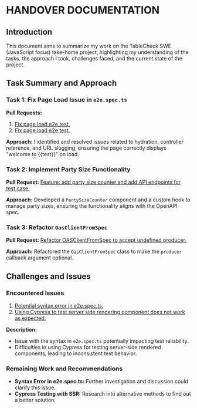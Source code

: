 # HANDOVER DOCUMENTATION

## Introduction
This document aims to summarize my work on the TableCheck SWE (JavaScript focus) take-home project, highlighting my understanding of the tasks, the approach I took, challenges faced, and the current state of the project.

## Task Summary and Approach

### Task 1: Fix Page Load Issue in `e2e.spec.ts`

**Pull Requests:**
1. [Fix page load e2e test.](https://github.com/jenan-hong/swe-js-focus-takehome/pull/1)
2. [Fix page load e2e test.](https://github.com/jenan-hong/swe-js-focus-takehome/pull/2)

**Approach:**
I identified and resolved issues related to hydration, controller reference, and URL slugging, ensuring the page correctly displays "welcome to {{test}}" on load.

### Task 2: Implement Party Size Functionality

**Pull Request:**
[Feature: add party size counter and add API endpoints for test case.](https://github.com/jenan-hong/swe-js-focus-takehome/pull/3)

**Approach:**
Developed a `PartySizeCounter` component and a custom hook to manage party sizes, ensuring the functionality aligns with the OpenAPI spec.

### Task 3: Refactor `OasClientFromSpec`

**Pull Request:**
[Refactor OASClientFromSpec to accept undefined producer.](https://github.com/jenan-hong/swe-js-focus-takehome/pull/4)

**Approach:**
Refactored the `OasClientFromSpec` class to make the `producer` callback argument optional.

## Challenges and Issues

### Encountered Issues
1. [Potential syntax error in e2e.spec.ts.](https://github.com/jenan-hong/swe-js-focus-takehome/issues/5)
2. [Using Cypress to test server side rendering component does not work as expected.](https://github.com/jenan-hong/swe-js-focus-takehome/issues/6)

**Description:**
- Issue with the syntax in `e2e.spec.ts` potentially impacting test reliability.
- Difficulties in using Cypress for testing server-side rendered components, leading to inconsistent test behavior.

### Remaining Work and Recommendations
- **Syntax Error in e2e.spec.ts:** Further investigation and discussion could clarify this issue.
- **Cypress Testing with SSR:** Research into alternative methods to find out a better solution.
